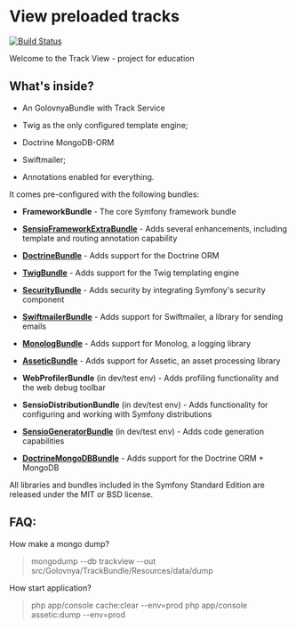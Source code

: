 View preloaded tracks
=====================

[![Build Status](https://travis-ci.org/snsanich/trackView.svg)](https://travis-ci.org/snsanich/trackView)

Welcome to the Track View - project for education

What's inside?
--------------

  * An GolovnyaBundle with Track Service

  * Twig as the only configured template engine;

  * Doctrine MongoDB-ORM

  * Swiftmailer;

  * Annotations enabled for everything.

It comes pre-configured with the following bundles:

  * **FrameworkBundle** - The core Symfony framework bundle

  * [**SensioFrameworkExtraBundle**][6] - Adds several enhancements, including
    template and routing annotation capability

  * [**DoctrineBundle**][7] - Adds support for the Doctrine ORM

  * [**TwigBundle**][8] - Adds support for the Twig templating engine

  * [**SecurityBundle**][9] - Adds security by integrating Symfony's security
    component

  * [**SwiftmailerBundle**][10] - Adds support for Swiftmailer, a library for
    sending emails

  * [**MonologBundle**][11] - Adds support for Monolog, a logging library

  * [**AsseticBundle**][12] - Adds support for Assetic, an asset processing
    library

  * **WebProfilerBundle** (in dev/test env) - Adds profiling functionality and
    the web debug toolbar

  * **SensioDistributionBundle** (in dev/test env) - Adds functionality for
    configuring and working with Symfony distributions

  * [**SensioGeneratorBundle**][13] (in dev/test env) - Adds code generation
    capabilities

  * [**DoctrineMongoDBBundle**][14] - Adds support for the Doctrine ORM + MongoDB

All libraries and bundles included in the Symfony Standard Edition are
released under the MIT or BSD license.

FAQ:
---

How make a mongo dump?

  >mongodump --db trackview --out src/Golovnya/TrackBundle/Resources/data/dump

How start application?

  >php app/console cache:clear --env=prod
  >php app/console assetic:dump --env=prod

[6]:  http://symfony.com/doc/2.3/bundles/SensioFrameworkExtraBundle/index.html
[7]:  http://symfony.com/doc/2.3/book/doctrine.html
[8]:  http://symfony.com/doc/2.3/book/templating.html
[9]:  http://symfony.com/doc/2.3/book/security.html
[10]: http://symfony.com/doc/2.3/cookbook/email.html
[11]: http://symfony.com/doc/2.3/cookbook/logging/monolog.html
[12]: http://symfony.com/doc/2.3/cookbook/assetic/asset_management.html
[13]: http://symfony.com/doc/2.3/bundles/SensioGeneratorBundle/index.html
[14]: http://symfony.com/doc/3.0/bundles/DoctrineMongoDBBundle/index.html
